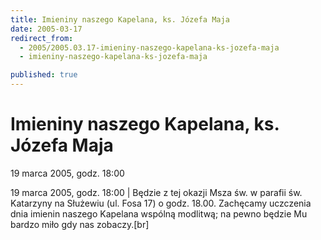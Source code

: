 ```yaml
---
title: Imieniny naszego Kapelana, ks. Józefa Maja
date: 2005-03-17
redirect_from: 
  - 2005/2005.03.17-imieniny-naszego-kapelana-ks-jozefa-maja
  - imieniny-naszego-kapelana-ks-jozefa-maja

published: true
---
```




# Imieniny naszego Kapelana, ks. Józefa Maja

<time>19 marca 2005, godz. 18:00</time>

19 marca 2005, godz. 18:00 | Będzie z tej okazji Msza św. w parafii św. Katarzyny na Służewiu (ul. Fosa 17) o godz. 18.00. Zachęcamy uczczenia dnia imienin naszego Kapelana wspólną modlitwą; na pewno będzie Mu bardzo miło gdy nas zobaczy.[br]

<!--CONTENT FROM OLD SERVER (jos before 2013): 19 marca 2005, godz. 18:00 | Będzie z tej okazji Msza św. w parafii św. Katarzyny na Służewiu (ul. Fosa 17) o godz. 18.00. Zachęcamy uczczenia dnia imienin naszego Kapelana wspólną modlitwą; na pewno będzie Mu bardzo miło gdy nas zobaczy.[br]
-->

<!--{{json:{"created_date":"2005-03-17 16:06:57","publish_down":"0000-00-00 00:00:00","id":"221"}}}-->